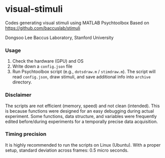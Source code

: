 # visual-stimuli

Codes generating visual stimuli using MATLAB Psychtoolbox
Based on https://github.com/baccuslab/stimuli

Dongsoo Lee
Baccus Laboratory, Stanford University

### Usage
1. Check the hardware (GPU) and OS
2. Write down a `config.json` file
3. Run Psychtoolbox script (e.g., `dotsdraw.m` / `stimdraw.m`). The script will
read `config.json`, draw stimuli, and save additional info into `archive`
directory.

### Disclaimer
The scripts are not efficient (memory, speed) and not clean (intended).
This is because functions were designed for an easy debugging during actual
experiment. Some functions, data structure, and variables were frequently
edited before/during experiments for a temporally precise data acquisition. 

### Timing precision
It is highly recommended to run the scripts on Linux (Ubuntu).
With a proper setup, standard deviation across frames: 0.5 micro seconds.
